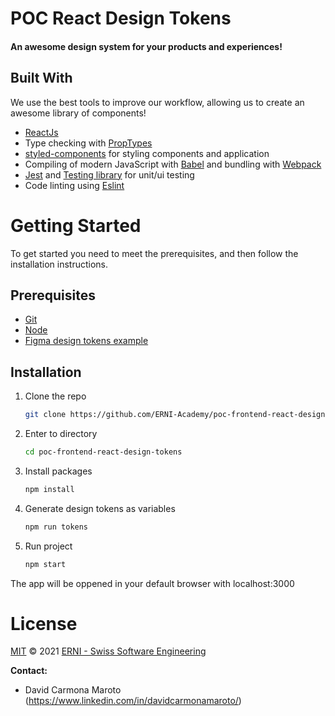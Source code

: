 # POC React Design Tokens
<h4>An awesome design system for your products and experiences!</h4>

## Built With
We use the best tools to improve our workflow, allowing us to create an awesome library of components!

- [ReactJs](https://facebook.github.io/react/)
- Type checking with [PropTypes](https://www.npmjs.com/package/prop-types)
- [styled-components](https://styled-components.com/) for styling components and application
- Compiling of modern JavaScript with [Babel](https://github.com/babel/babel) and bundling with [Webpack](https://webpack.js.org/)
- [Jest](https://jestjs.io/) and [Testing library](https://testing-library.com/) for unit/ui testing
- Code linting using [Eslint](https://github.com/eslint/eslint)

# Getting Started
To get started you need to meet the prerequisites, and then follow the installation instructions.

## Prerequisites
- [Git](https://git-scm.com/)
- [Node](https://nodejs.org/)
- [Figma design tokens example](https://www.figma.com/file/IGr2xoqcZX91CU7CDr4ZsI)

## Installation

1. Clone the repo
   ```sh 
   git clone https://github.com/ERNI-Academy/poc-frontend-react-design-tokens.git
   ```

2. Enter to directory
    ```sh
    cd poc-frontend-react-design-tokens
    ```
   
3. Install packages
    ```sh
    npm install
    ```
4. Generate design tokens as variables
    ```sh
    npm run tokens
    ```
5. Run project
    ```sh
    npm start
    ```
The app will be oppened in your default browser with localhost:3000

# License

[MIT](LICENSE) © 2021 [ERNI - Swiss Software Engineering](https://www.betterask.erni)

**Contact:** 

* David Carmona Maroto (https://www.linkedin.com/in/davidcarmonamaroto/)


